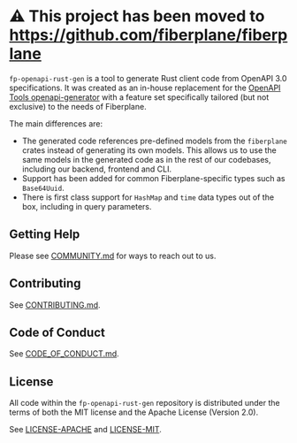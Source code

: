 # ⚠️ This project has been moved to https://github.com/fiberplane/fiberplane

`fp-openapi-rust-gen` is a tool to generate Rust client code from OpenAPI 3.0 specifications.
It was created as an in-house replacement for the [OpenAPI Tools openapi-generator][0] with a feature set
specifically tailored (but not exclusive) to the needs of Fiberplane.

The main differences are:

* The generated code references pre-defined models from the `fiberplane` crates instead of generating its own models.
  This allows us to use the same models in the generated code as in the rest of our codebases, including our backend, frontend and CLI.
* Support has been added for common Fiberplane-specific types such as `Base64Uuid`.
* There is first class support for `HashMap` and `time` data types out of the box, including in query parameters.

## Getting Help

Please see [COMMUNITY.md][fp-com] for ways to reach out to us.

## Contributing

See [CONTRIBUTING.md](CONTRIBUTING.md).

## Code of Conduct

See [CODE_OF_CONDUCT.md][fp-coc].

## License

All code within the `fp-openapi-rust-gen` repository is distributed under the terms of
both the MIT license and the Apache License (Version 2.0).

See [LICENSE-APACHE](LICENSE-APACHE.txt) and [LICENSE-MIT](LICENSE-MIT.txt).

[0]: https://github.com/OpenAPITools/openapi-generator
[1]: https://github.com/fiberplane/fp-openapi-rust-gen/issues
[2]: (https://github.com/fiberplane/fp-openapi-rust-gen/discussions)

[fp-com]: https://github.com/fiberplane/fiberplane/blob/main/COMMUNITY.md
[fp-coc]: https://github.com/fiberplane/fiberplane/blob/main/CODE_OF_CONDUCT.md
